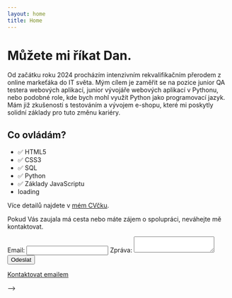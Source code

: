 ```yaml
---
layout: home
title: Home
---
```



# Můžete mi říkat Dan.
Od začátku roku 2024 procházím intenzivním rekvalifikačním přerodem z online markeťáka do IT světa. Mým cílem je zaměřit se na pozice junior QA testera webových aplikací, junior vývojáře webových aplikací v Pythonu, nebo podobné role, kde bych mohl využít Python jako programovací jazyk. Mám již zkušenosti s testováním a vývojem e-shopu, které mi poskytly solidní základy pro tuto změnu kariéry.

## Co ovládám?
- ✅ HTML5
- ✅ CSS3
- ✅ SQL
- ✅ Python
- ✅ Základy JavaScriptu
- <div>loading<span class="dots"></span></div>

Více detailů najdete v [mém CVčku](https://flowcv.com/resume/osrniic0ww).

Pokud Vás zaujala má cesta nebo máte zájem o spolupráci, neváhejte mě kontaktovat.

<form
  action="https://formspree.io/f/xkgnbbwo"
  method="POST"
>
  <label>
    Email:
    <input type="email" name="email">
  </label>
  <label>
    Zpráva:
    <textarea name="message"></textarea>
  </label>
  <!-- your other form fields go here -->
  <button type="submit">Odeslat</button>
</form>

<!--> 
<p class="text-center">
<a href="mailto:info@daniel-hladik.cz?subject=Pozor! Tento e-mail obsahuje 100% dobré zprávy&body=Dejte mi vědět, co máte na srdci :)" class="button">Kontaktovat emailem</a>
</p>
-->

<!--
# About

<ul>
    <li><a href="{{ site.baseurl }}/about/page">Page</a></li>
    <li><a href="{{ site.baseurl }}/cv">CV</a></li>
</ul>


Lorem ipsum dolor sit amet, consectetur adipisicing elit, sed do eiusmod tempor incididunt ut labore et dolore magna aliquaa.

This is the home page. It can be used for a short introduction. [Click here](cv) to see the full CV, and [here](assets/files/cv.pdf) to download a print version. The theme also ships with a blog: [click here](posts) to scroll posts from the most recent. Finally, [click here](404) to see a page that can't be found.

By default, the theme only contains these few pages in order to stay lean and flexible. However, it can be easily extended to accommodate more pages, [collections](https://jekyllrb.com/docs/collections/), [categories, and tags](https://jekyllrb.com/docs/posts/#tags-and-categories).

Ut enim ad minim veniam, quis nostrud exercitation ullamco laboris nisi ut aliquip ex ea commodo consequat. Duis aute irure dolor in reprehenderit in voluptate velit esse cillum dolore eu fugiat nulla pariatur. Excepteur sint occaecat cupidatat non proident, sunt in culpa qui officia deserunt mollit anim id est laborum.

Below is a list of blog posts included for illustrative purposes. Make sure to delete or modify them before deploying your website.

{% include archive.html %}
-->
